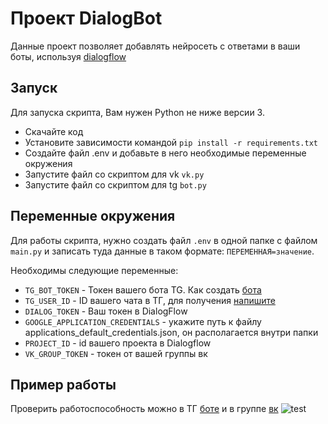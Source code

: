# Проект DialogBot

Данные проект позволяет добавлять нейросеть с ответами в ваши боты, используя [dialogflow](https://cloud.google.com/dialogflow?hl=ru)


## Запуск

Для запуска скрипта, Вам нужен Python не ниже версии 3.

- Скачайте код
- Установите зависимости командой `pip install -r requirements.txt`
- Создайте файл .env и добавьте в него необходимые переменные окружения
- Запустите файл со скриптом для vk `vk.py`
- Запустите файл со скриптом для tg `bot.py`

## Переменные окружения

Для работы скрипта, нужно создать файл `.env` в одной папке с файлом `main.py` и записать туда данные в
таком формате: `ПЕРЕМЕННАЯ=значение`.


Необходимы следующие переменные:
- `TG_BOT_TOKEN` - Токен вашего бота TG. Как создать [бота](https://sendpulse.com/knowledge-base/chatbot/telegram/create-telegram-chatbot)
- `TG_USER_ID` - ID вашего чата в ТГ, для получения [напишите](https://t.me/userinfobot)
- `DIALOG_TOKEN` - Ваш токен в DialogFlow
- `GOOGLE_APPLICATION_CREDENTIALS` - укажите путь к файлу applications_default_credentials.json, он располагается внутри папки
- `PROJECT_ID` - id вашего проекта в Dialogflow
- `VK_GROUP_TOKEN` - токен от вашей группы вк

## Пример работы

Проверить работоспособность можно в ТГ [боте](https://t.me/devman_publishingBot) и в группе [вк](https://vk.com/club225711224)
![test](https://github.com/trader-daniil/publishing/assets/74257219/0ca674d6-aa61-408a-b3ed-c1346953256a)


